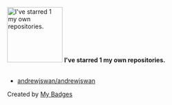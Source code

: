 <img src="https://my-badges.github.io/my-badges/self-star.png" alt="I&apos;ve starred 1 my own repositories." title="I&apos;ve starred 1 my own repositories." width="128">
<strong>I&apos;ve starred 1 my own repositories.</strong>
<br><br>

- <a href="https://github.com/andrewjswan/andrewjswan">andrewjswan/andrewjswan</a>


Created by <a href="https://github.com/my-badges/my-badges">My Badges</a>